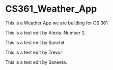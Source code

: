# CS361_Weather_App
This is a Weather App we are building for CS 361

This is a test edit by Alexis. Number 2.

This is a test edit by Sanchit.

This is a test edit by Trevor

This is a test edit by Saneeta.
